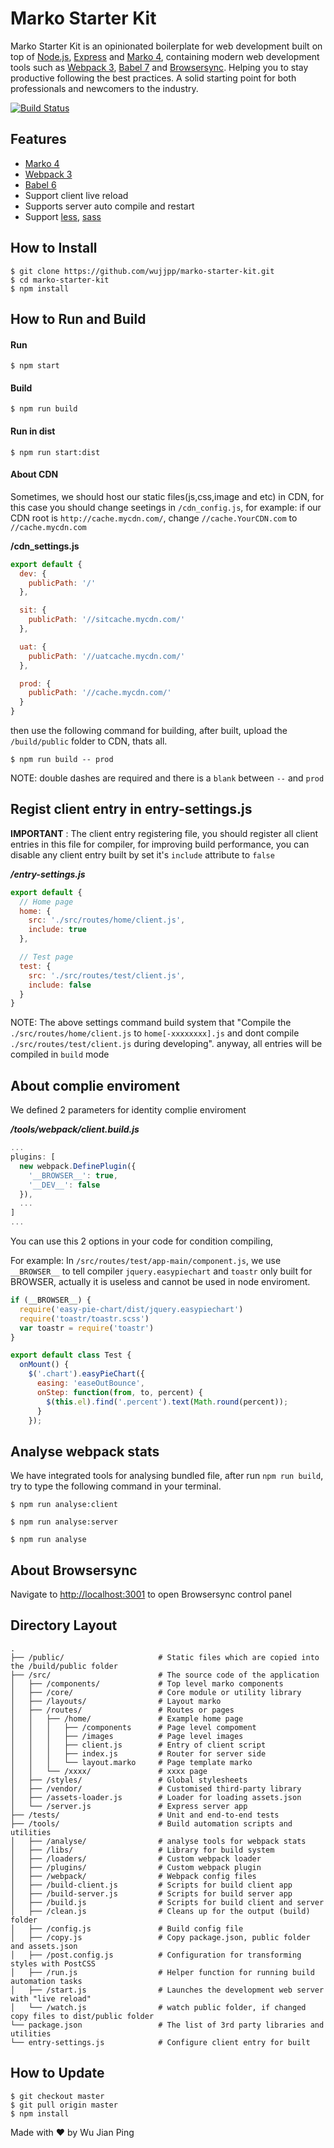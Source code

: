 # Marko Starter Kit

Marko Starter Kit is an opinionated boilerplate for web
development built on top of [Node.js](https://nodejs.org/),
[Express](http://expressjs.com/) and
[Marko 4](http://markojs.com/), containing modern web development
tools such as [Webpack 3](http://webpack.github.io/), [Babel 7](https://babeljs.io/)
and [Browsersync](http://www.browsersync.io/). Helping you to stay productive
following the best practices. A solid starting point for both professionals
and newcomers to the industry.

[![Build Status](https://travis-ci.org/wujjpp/marko-starter-kit.svg?branch=master)](https://travis-ci.org/wujjpp/marko-starter-kit)

## Features
- [Marko 4](http://markojs.com/)
- [Webpack 3](https://webpack.js.org/)
- [Babel 6](https://babeljs.io/)
- Support client live reload
- Supports server auto compile and restart
- Support [less](http://lesscss.org/), [sass](https://sass-lang.com/)

## How to Install
```shell
$ git clone https://github.com/wujjpp/marko-starter-kit.git
$ cd marko-starter-kit
$ npm install
```

## How to Run and Build
#### Run
```shell
$ npm start
 ```

#### Build
```shell
$ npm run build
```

#### Run in dist
```shell
$ npm run start:dist
```

#### About CDN
Sometimes, we should host our static files(js,css,image and etc) in CDN, for this case you should change seetings in  `/cdn_config.js`,
for example: if our CDN root is `http://cache.mycdn.com/`, change `//cache.YourCDN.com` to `//cache.mycdn.com`

__/cdn_settings.js__
```javascript
export default {
  dev: {
    publicPath: '/'
  },

  sit: {
    publicPath: '//sitcache.mycdn.com/'
  },

  uat: {
    publicPath: '//uatcache.mycdn.com/'
  },

  prod: {
    publicPath: '//cache.mycdn.com/'
  }
}

```
then use the following command for building, after built, upload the `/build/public` folder to CDN,  thats all.
```shell
$ npm run build -- prod
```
NOTE: double dashes are required and there is a `blank` between `--` and `prod`

## Regist client entry in entry-settings.js
**IMPORTANT** : The client entry registering file, you should register all client entries in this file for compiler, for improving build performance, you can disable any client entry built by set it's `include` attribute to `false`

___/entry-settings.js___
```javascript
export default {
  // Home page
  home: {
    src: './src/routes/home/client.js',
    include: true
  },

  // Test page
  test: {
    src: './src/routes/test/client.js',
    include: false
  }
}
```
NOTE: The above settings command build system that "Compile the `./src/routes/home/client.js` to `home[-xxxxxxxx].js` and dont compile `./src/routes/test/client.js` during developing". anyway, all entries will be compiled in `build` mode

## About complie enviroment
We defined 2 parameters for identity complie enviroment

___/tools/webpack/client.build.js___
```javascript
...
plugins: [
  new webpack.DefinePlugin({
    '__BROWSER__': true,
    '__DEV__': false
  }),
  ...
]  
...
```
You can use this 2 options in your code for condition compiling,

For example: In `/src/routes/test/app-main/component.js`, we use `__BROWSER__` to tell compiler `jquery.easypiechart` and `toastr` only built for BROWSER, actually it is useless and cannot be used in node enviroment.
```javascript
if (__BROWSER__) {
  require('easy-pie-chart/dist/jquery.easypiechart')
  require('toastr/toastr.scss')
  var toastr = require('toastr')
}

export default class Test {
  onMount() {
    $('.chart').easyPieChart({
      easing: 'easeOutBounce',
      onStep: function(from, to, percent) {
        $(this.el).find('.percent').text(Math.round(percent));
      }
    });
```

## Analyse webpack stats
We have integrated tools for analysing bundled file, after run `npm run build`, try to type the following command in your terminal.

```shell
$ npm run analyse:client
```

```shell
$ npm run analyse:server
```

```shell
$ npm run analyse
```

## About Browsersync
Navigate to [http://localhost:3001](http://localhost:3001) to open Browsersync control panel

## Directory Layout
```
.
├── /public/                     # Static files which are copied into the /build/public folder
├── /src/                        # The source code of the application
│   ├── /components/             # Top level marko components
│   ├── /core/                   # Core module or utility library
│   ├── /layouts/                # Layout marko
│   ├── /routes/                 # Routes or pages
│   │   ├── /home/               # Example home page
│   │   │   ├── /components      # Page level compoment
│   │   │   ├── /images          # Page level images
│   │   │   ├── client.js        # Entry of client script
│   │   │   ├── index.js         # Router for server side
│   │   │   └── layout.marko     # Page template marko
│   │   └── /xxxx/               # xxxx page    
│   ├── /styles/                 # Global stylesheets
│   ├── /vendor/                 # Customised third-party library
│   ├── /assets-loader.js        # Loader for loading assets.json
│   └── /server.js               # Express server app
├── /tests/                      # Unit and end-to-end tests
├── /tools/                      # Build automation scripts and utilities
│   ├── /analyse/                # analyse tools for webpack stats
│   ├── /libs/                   # Library for build system
│   ├── /loaders/                # Custom webpack loader
│   ├── /plugins/                # Custom webpack plugin
│   ├── /webpack/                # Webpack config files
│   ├── /build-client.js         # Scripts for build client app
│   ├── /build-server.js         # Scripts for build server app
│   ├── /build.js                # Scripts for build client and server
│   ├── /clean.js                # Cleans up for the output (build) folder
│   ├── /config.js               # Build config file
│   ├── /copy.js                 # Copy package.json, public folder and assets.json
│   ├── /post.config.js          # Configuration for transforming styles with PostCSS
│   ├── /run.js                  # Helper function for running build automation tasks
│   ├── /start.js                # Launches the development web server with "live reload"
│   └── /watch.js                # watch public folder, if changed copy files to dist/public folder
└── package.json                 # The list of 3rd party libraries and utilities
└── entry-settings.js            # Configure client entry for built
```

## How to Update
```shell
$ git checkout master
$ git pull origin master
$ npm install
```

Made with ♥ by Wu Jian Ping
